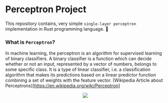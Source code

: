 # Perceptron Project
This repository contains, very simple `single-layer perceptron` implementation in Rust
programming language. :mechanical_arm:

### What is `Perceptron`?
In machine learning, the perceptron is an algorithm for supervised learning of binary classifiers. A binary classifier is a function which can decide whether or not an input, represented by a vector of numbers, belongs to some specific class. It is a type of linear classifier, i.e. a classification algorithm that makes its predictions based on a linear predictor function combining a set of weights with the feature vector. (Wikipedia Article about Perceptrons)[https://en.wikipedia.org/wiki/Perceptron]

<div style = "display: flex; align-items: center; justify-content: center;">
  <img src = "https://external-content.duckduckgo.com/iu/?u=https%3A%2F%2Fstarship-knowledge.com%2Fwp-content%2Fuploads%2F2020%2F10%2FPerceptrons.jpeg&f=1&nofb=1">
</div>

